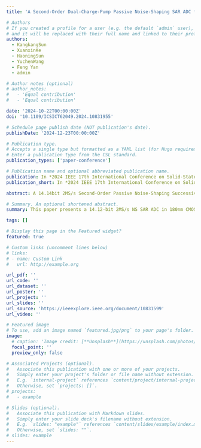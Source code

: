 ```yaml
---
title: 'A Second-Order Dual-Charge-Pump Passive Noise-Shaping SAR ADC for Medical Implant Devices'

# Authors
# If you created a profile for a user (e.g. the default `admin` user), write the username (folder name) here
# and it will be replaced with their full name and linked to their profile.
authors:
  - KangkangSun
  - XuanxinKe
  - HaoningSun
  - YuchenWang
  - Feng Yan
  - admin

# Author notes (optional)
# author_notes:
#   - 'Equal contribution'
#   - 'Equal contribution'

date: '2024-10-22T00:00:00Z'
doi: '10.1109/ICSICT62049.2024.10831955'

# Schedule page publish date (NOT publication's date).
publishDate: '2024-12-23T00:00:00Z'

# Publication type.
# Accepts a single type but formatted as a YAML list (for Hugo requirements).
# Enter a publication type from the CSL standard.
publication_types: ['paper-conference']

# Publication name and optional abbreviated publication name.
publication: In *2024 IEEE 17th International Conference on Solid-State & Integrated Circuit Technology (ICSICT)*, 2024
publication_short: In *2024 IEEE 17th International Conference on Solid-State & Integrated Circuit Technology (ICSICT)*, 2024

abstract: A 14.14bit 2MS/s Second-Order Passive Noise-Shaping Successive Approximation Register Analog-to-Digital Converter (NS SAR ADC) is proposed in this paper. The structure utilizes techniques such as charge pumps and multi-input comparator with a gain to compensate for the signal loss during the noise shaping process. It incorporates two zero points at 0.8 in the noise transfer function (NTF), which enhances the noise shaping capability. This ADC is designed using a standard 180nm CMOS process. The simulation results show that the ADC consumes 56.8 μ W, achieving a signal-to-noise-and-distortion ratio (SNDR) of 86.75 dB and a spurious-free dynamic range (SFDR) of 97.16 dB with an oversampling ratio (OSR) of 8 at 2MS/s, resulting in an Schreier figure of merit (FoMs) of 180.18dB.

# Summary. An optional shortened abstract.
summary: This paper presents a 14.12-bit 2MS/s NS SAR ADC in 180nm CMOS technology. 

tags: []

# Display this page in the Featured widget?
featured: true

# Custom links (uncomment lines below)
# links:
# - name: Custom Link
#   url: http://example.org

url_pdf: ''
url_code: ''
url_dataset: ''
url_poster: ''
url_project: ''
url_slides: ''
url_source: 'https://ieeexplore.ieee.org/document/10831599'
url_video: ''

# Featured image
# To use, add an image named `featured.jpg/png` to your page's folder.
image:
  # caption: 'Image credit: [**Unsplash**](https://unsplash.com/photos/pLCdAaMFLTE)'
  focal_point: ''
  preview_only: false

# Associated Projects (optional).
#   Associate this publication with one or more of your projects.
#   Simply enter your project's folder or file name without extension.
#   E.g. `internal-project` references `content/project/internal-project/index.md`.
#   Otherwise, set `projects: []`.
# projects:
#   - example

# Slides (optional).
#   Associate this publication with Markdown slides.
#   Simply enter your slide deck's filename without extension.
#   E.g. `slides: "example"` references `content/slides/example/index.md`.
#   Otherwise, set `slides: ""`.
# slides: example
---
```


<!-- {{% callout note %}}
Click the _Cite_ button above to demo the feature to enable visitors to import publication metadata into their reference management software.
{{% /callout %}}

{{% callout note %}}
Create your slides in Markdown - click the _Slides_ button to check out the example.
{{% /callout %}} -->

<!-- Add the publication's **full text** or **supplementary notes** here. You can use rich formatting such as including [code, math, and images](https://docs.hugoblox.com/content/writing-markdown-latex/). -->
